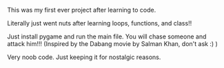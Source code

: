 This was my first ever project after learning to code. 

Literally just went nuts after learning loops, functions, and class!! 

Just install pygame and run the main file. You will chase someone and attack him!!! 
(Inspired by the Dabang movie by Salman Khan, don't ask :) )

Very noob code. Just keeping it for nostalgic reasons.

